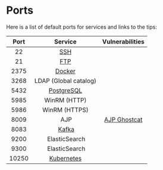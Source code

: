 Ports
=====


Here is a list of default ports for services and links to the tips:

|  Port |                  Service               |             Vulnerabilities            |
|:-----:|:--------------------------------------:|:--------------------------------------:|
|    22 | [SSH](ssh.md)                          |                                        |
|    21 | [FTP](ftp.md)                          |                                        |
|  2375 | [Docker](docker.md)                    |                                        |
|  3268 | LDAP (Global catalog)                  |                                        |
|  5432 | [PostgreSQL](postgresql.md)            |                                        |
|  5985 | WinRM (HTTP)                           |                                        |
|  5986 | WinRM (HTTPS)                          |                                        |
|  8009 | AJP                                    | [AJP Ghostcat](cve/CVE-2020-1938.md)   |
|  8083 | [Kafka](kafka.md)                      |                                        |
|  9200 | ElasticSearch                          |                                        |
|  9300 | ElasticSearch                          |                                        |
| 10250 | [Kubernetes](kubernetes.md)            |                                        |
